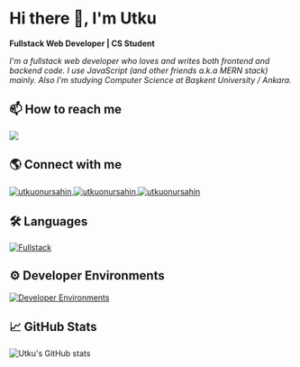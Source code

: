 # Hi there 👋, I'm Utku
**Fullstack Web Developer | CS Student**

*I'm a fullstack web developer who loves and writes both frontend and backend code. I use JavaScript (and other friends a.k.a MERN stack) mainly. Also I'm studying Computer Science at Başkent University / Ankara.*

## 📫 How to reach me
<a href="mailto:sahinutkuonur@gmail.com"><img src="https://img.shields.io/badge/Mail_Me-1a2036?style=for-the-badge&logo=gmail"></a>

## 🌎 Connect with me
<a href="https://twitter.com/utkuonursahinn" target="blank">
        <img align="center" src="https://skillicons.dev/icons?i=twitter" alt="utkuonursahin"/>
</a>
<a href="https://linkedin.com/in/utku-onur-sahin" target="blank">
     <img align="center" src="https://skillicons.dev/icons?i=linkedin" alt="utkuonursahin"/>
</a>
<a href="https://stackoverflow.com/users/15469534" target="blank">
    <img align="center" src="https://skillicons.dev/icons?i=stackoverflow" alt="utkuonursahin"/>
</a>

## 🛠 Languages
[![Fullstack](https://skillicons.dev/icons?i=js,ts,react,next,nodejs,express,java,spring,tailwind,sass,mongo,mysql&perline=6)](https://skillicons.dev)

## ⚙ Developer Environments
[![Developer Environments](https://skillicons.dev/icons?i=git,vscode,idea,figma,aws,gcp,vercel,netlify,postman&perline=6)](https://skillicons.dev)

## 📈 GitHub Stats
![Utku's GitHub stats](https://github-readme-stats-sigma-five.vercel.app/api?username=utkuonursahin&show_icons=true&theme=react)